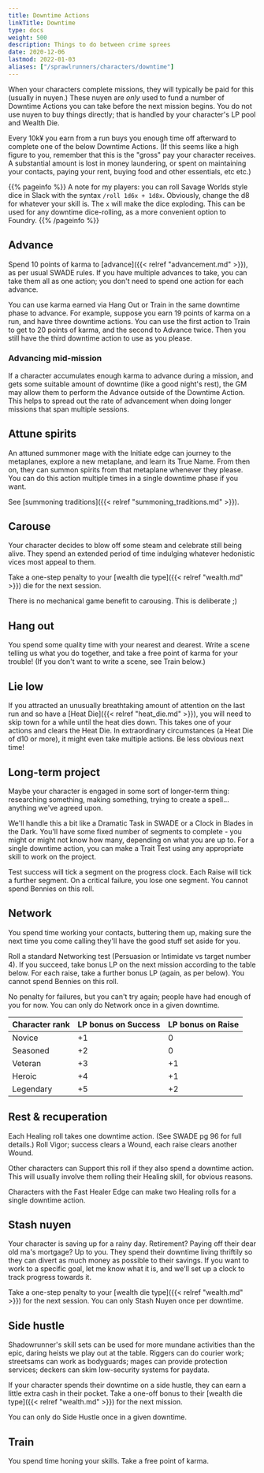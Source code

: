 ```yaml
--- 
title: Downtime Actions
linkTitle: Downtime
type: docs     
weight: 500 
description: Things to do between crime sprees 
date: 2020-12-06
lastmod: 2022-01-03
aliases: ["/sprawlrunners/characters/downtime"]
--- 
```


When your characters complete missions, they will typically be paid for this (usually in nuyen.) These nuyen are *only* used to fund a number of Downtime Actions you can take before the next mission begins. You do not use nuyen to buy things directly; that is handled by your character's LP pool and Wealth Die.

Every 10k¥ you earn from a run buys you enough time off afterward to complete one of the below Downtime Actions. (If this seems like a high figure to you, remember that this is the "gross" pay your character receives. A substantial amount is lost in money laundering, or spent on maintaining your contacts, paying your rent, buying food and other essentials, etc etc.)

{{% pageinfo %}}
A note for my players: you can roll Savage Worlds style dice in Slack with the syntax `/roll 1d6x + 1d8x`. Obviously, change the d8 for whatever your skill is. The `x` will make the dice exploding. This can be used for any downtime dice-rolling, as a more convenient option to Foundry.
{{% /pageinfo %}} 

## Advance

Spend 10 points of karma to [advance]({{< relref "advancement.md" >}}), as per usual SWADE rules. If you have multiple advances to take, you can take them all as one action; you don't need to spend one action for each advance.

You can use karma earned via Hang Out or Train in the same downtime phase to advance. For example, suppose you earn 19 points of karma on a run, and have three downtime actions. You can use the first action to Train to get to 20 points of karma, and the second to Advance twice. Then you still have the third downtime action to use as you please.

### Advancing mid-mission

If a character accumulates enough karma to advance during a mission, and gets some suitable amount of downtime (like a good night's rest), the GM may allow them to perform the Advance outside of the Downtime Action. This helps to spread out the rate of advancement when doing longer missions that span multiple sessions. 

## Attune spirits

An attuned summoner mage with the Initiate edge can journey to the metaplanes, explore a new metaplane, and learn its True Name. From then on, they can summon spirits from that metaplane whenever they please. You can do this action multiple times in a single downtime phase if you want.

See [summoning traditions]({{< relref "summoning_traditions.md" >}}).

## Carouse

Your character decides to blow off some steam and celebrate still being alive. They spend an extended period of time indulging whatever hedonistic vices most appeal to them.

Take a one-step penalty to your [wealth die type]({{< relref "wealth.md" >}}) die for the next session.

There is no mechanical game benefit to carousing. This is deliberate ;)

## Hang out

You spend some quality time with your nearest and dearest. Write a scene telling us what you do together, and take a free point of karma for your trouble! (If you don't want to write a scene, see Train below.)

## Lie low

If you attracted an unusually breathtaking amount of attention on the last run and so have a [Heat Die]({{< relref "heat_die.md" >}}), you will need to skip town for a while until the heat dies down. This takes one of your actions and clears the Heat Die. In extraordinary circumstances (a Heat Die of d10 or more), it might even take multiple actions. Be less obvious next time!

## Long-term project

Maybe your character is engaged in some sort of longer-term thing: researching something, making something, trying to create a spell... anything we've agreed upon.

We'll handle this a bit like a Dramatic Task in SWADE or a Clock in Blades in the Dark. You'll have some fixed number of segments to complete - you might or might not know how many, depending on what you are up to. For a single downtime action, you can make a Trait Test using any appropriate skill to work on the project.

Test success will tick a segment on the progress clock. Each Raise will tick a further segment. On a critical failure, you lose one segment. You cannot spend Bennies on this roll.

## Network

You spend time working your contacts, buttering them up, making sure the next time you come calling they'll have the good stuff set aside for you.

Roll a standard Networking test (Persuasion or Intimidate vs target number 4). If you succeed, take bonus LP on the next mission according to the table below. For each raise, take a further bonus LP (again, as per below). You cannot spend Bennies on this roll.

No penalty for failures, but you can't try again; people have had enough of you for now. You can only do Network once in a given downtime.

| Character rank | LP bonus on Success | LP bonus on Raise |
|----------------|---------------------|-------------------|
| Novice         | +1                  | 0                 |
| Seasoned       | +2                  | 0                |
| Veteran        | +3                  | +1                |
| Heroic         | +4                  | +1                |
| Legendary      | +5                  | +2                |

## Rest & recuperation

Each Healing roll takes one downtime action. (See SWADE pg 96 for full details.) Roll Vigor; success clears a Wound, each raise clears another Wound. 

Other characters can Support this roll if they also spend a downtime action. This will usually involve them rolling their Healing skill, for obvious reasons.

Characters with the Fast Healer Edge can make two Healing rolls for a single downtime action.

## Stash nuyen

Your character is saving up for a rainy day. Retirement? Paying off their dear old ma's mortgage? Up to you. They spend their downtime living thriftily so they can divert as much money as possible to their savings. If you want to work to a specific goal, let me know what it is, and we'll set up a clock to track progress towards it.

Take a one-step penalty to your [wealth die type]({{< relref "wealth.md" >}}) for the next session. You can only Stash Nuyen once per downtime.
   
## Side hustle

Shadowrunner's skill sets can be used for more mundane activities than the epic, daring heists we play out at the table. Riggers can do courier work; streetsams can work as bodyguards; mages can provide protection services; deckers can skim low-security systems for paydata.

If your character spends their downtime on a side hustle, they can earn a little extra cash in their pocket. Take a one-off bonus to their [wealth die type]({{< relref "wealth.md" >}}) for the next mission.

You can only do Side Hustle once in a given downtime. 

## Train

You spend time honing your skills. Take a free point of karma. 




